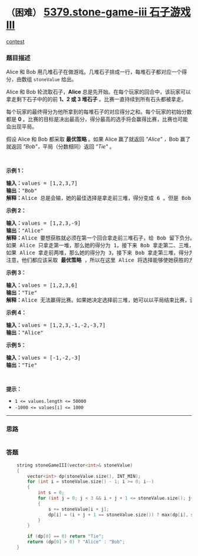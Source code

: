 # `（困难）` [5379.stone-game-iii 石子游戏 III](https://leetcode-cn.com/problems/stone-game-iii/)

[contest](https://leetcode-cn.com/contest/weekly-contest-183/problems/stone-game-iii/)

### 题目描述
<p>Alice 和 Bob 用几堆石子在做游戏。几堆石子排成一行，每堆石子都对应一个得分，由数组 <code>stoneValue</code> 给出。</p>

<p>Alice 和 Bob 轮流取石子，<strong>Alice</strong> 总是先开始。在每个玩家的回合中，该玩家可以拿走剩下石子中的的前 <strong>1、2 或 3 堆石子</strong> 。比赛一直持续到所有石头都被拿走。</p>

<p>每个玩家的最终得分为他所拿到的每堆石子的对应得分之和。每个玩家的初始分数都是 <strong>0</strong> 。比赛的目标是决出最高分，得分最高的选手将会赢得比赛，比赛也可能会出现平局。</p>

<p>假设 Alice 和 Bob 都采取 <strong>最优策略</strong> 。如果 Alice 赢了就返回 <em>"Alice"</em> <em>，</em>Bob 赢了就返回<em> "Bob"，</em>平局（分数相同）返回 <em>"Tie"</em> 。</p>

<p>&nbsp;</p>

<p><strong>示例 1：</strong></p>

<pre><strong>输入：</strong>values = [1,2,3,7]
<strong>输出：</strong>"Bob"
<strong>解释：</strong>Alice 总是会输，她的最佳选择是拿走前三堆，得分变成 6 。但是 Bob 的得分为 7，Bob 获胜。
</pre>

<p><strong>示例 2：</strong></p>

<pre><strong>输入：</strong>values = [1,2,3,-9]
<strong>输出：</strong>"Alice"
<strong>解释：</strong>Alice 要想获胜就必须在第一个回合拿走前三堆石子，给 Bob 留下负分。
如果 Alice 只拿走第一堆，那么她的得分为 1，接下来 Bob 拿走第二、三堆，得分为 5 。之后 Alice 只能拿到分数 -9 的石子堆，输掉比赛。
如果 Alice 拿走前两堆，那么她的得分为 3，接下来 Bob 拿走第三堆，得分为 3 。之后 Alice 只能拿到分数 -9 的石子堆，同样会输掉比赛。
注意，他们都应该采取 <strong>最优策略 </strong>，所以在这里 Alice 将选择能够使她获胜的方案。</pre>

<p><strong>示例 3：</strong></p>

<pre><strong>输入：</strong>values = [1,2,3,6]
<strong>输出：</strong>"Tie"
<strong>解释：</strong>Alice 无法赢得比赛。如果她决定选择前三堆，她可以以平局结束比赛，否则她就会输。
</pre>

<p><strong>示例 4：</strong></p>

<pre><strong>输入：</strong>values = [1,2,3,-1,-2,-3,7]
<strong>输出：</strong>"Alice"
</pre>

<p><strong>示例 5：</strong></p>

<pre><strong>输入：</strong>values = [-1,-2,-3]
<strong>输出：</strong>"Tie"
</pre>

<p>&nbsp;</p>

<p><strong>提示：</strong></p>

<ul>
	<li><code>1 &lt;= values.length &lt;= 50000</code></li>
	<li><code>-1000&nbsp;&lt;= values[i] &lt;= 1000</code></li>
</ul>

            

---
### 思路
```
```



### 答题
``` C++
    string stoneGameIII(vector<int>& stoneValue)
    {
        vector<int> dp(stoneValue.size(), INT_MIN);
        for (int i = stoneValue.size() - 1; i >= 0; i--)
        {
            int s = 0;
            for (int j = 0; j < 3 && i + j + 1 <= stoneValue.size(); j++)
            {
                s += stoneValue[i + j];
                dp[i] = (i + j + 1 == stoneValue.size()) ? max(dp[i], s) : dp[i] = max(dp[i], s - dp[i + j + 1]);
            }
        }

        if (dp[0] == 0) return "Tie";
        return (dp[0] > 0) ? "Alice" : "Bob";
    }
```




